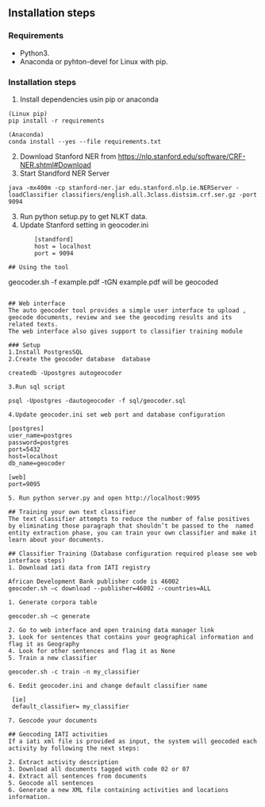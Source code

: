 
## Installation steps
### Requirements
- Python3.
- Anaconda or pyhton-devel for Linux with pip.

### Installation steps
1. Install dependencies usin pip or anaconda
```
(Linux pip) 
pip install -r requirements

(Anaconda)
conda install --yes --file requirements.txt
```
2. Download Stanford NER from https://nlp.stanford.edu/software/CRF-NER.shtml#Download
3. Start Standford NER Server

```
java -mx400m -cp stanford-ner.jar edu.stanford.nlp.ie.NERServer -loadClassifier classifiers/english.all.3class.distsim.crf.ser.gz -port 9094

```
3. Run python setup.py to get NLKT data.
4. Update Stanford setting in geocoder.ini
	```
		[standford]
		host = localhost
		port = 9094
```
## Using the tool
 ```
geocoder.sh -f example.pdf -tGN
example.pdf will be geocoded
 ```

## Web interface
The auto geocoder tool provides a simple user interface to upload , geocode documents, review and see the geocoding results and its related texts. 
The web interface also gives support to classifier training module

### Setup
1.Install PostgresSQL
2.Create the geocoder database  database
 ```
	createdb -Upostgres autogeocoder
 ```
3.Run sql script
 ```
 	psql -Upostgres -dautogeocoder -f sql/geocoder.sql
 
 ```
4.Update geocoder.ini set web port and database configuration
 ```
	[postgres]
	user_name=postgres
	password=postgres
	port=5432
	host=localhost
	db_name=geocoder

	[web]
	port=9095
 ```
5. Run python server.py and open http://localhost:9095

## Training your own text classifier
The text classifier attempts to reduce the number of false positives by eliminating those paragraph that shouldn’t be passed to the  named entity extraction phase, you can train your own classifier and make it learn about your documents.

## Classifier Training (Database configuration required please see web interface steps)
1. Download iati data from IATI registry
```
	African Development Bank publisher code is 46002
	geocoder.sh –c download --publisher=46002 --countries=ALL

```
1. Generate corpora table
 ```
	geocoder.sh –c generate

```
2. Go to web interface and open training data manager link
3. Look for sentences that contains your geographical information and flag it as Geography
4. Look for other sentences and flag it as None
5. Train a new classifier
 ```
	geocoder.sh -c train -n my_classifier
 ```
6. Eedit geocoder.ini and change default classifier name
  ```
	 [ie]
	 default_classifier= my_classifier
 ```
7. Geocode your documents

## Geocoding IATI activities
If a iati xml file is provided as input, the system will geocoded each activity by following the next steps:

2. Extract activity description
3. Download all documents tagged with code 02 or 07
4. Extract all sentences from documents
5. Geocode all sentences
6. Generate a new XML file containing activities and locations information.




